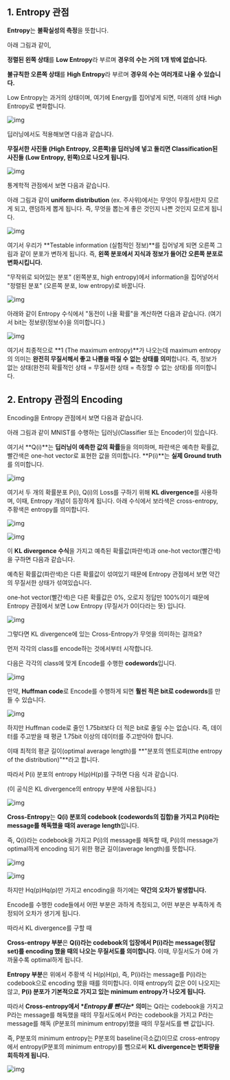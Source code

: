 ## **1. Entropy 관점**

 

**Entropy**는 **불확실성의 측정**을 뜻합니다.

 

아래 그림과 같이,

**정렬된 왼쪽 상태**를 **Low Entropy**라 부르며 **경우의 수는 거의 1개 밖에 없습니다.**

**불규칙한 오른쪽 상태**를 **High Entropy**라 부르며 **경우의 수는 여러개로 나올 수 있습니다.**

 

Low Entropy는 과거의 상태이며, 여기에 Energy를 집어넣게 되면, 미래의 상태 High Entropy로 변화합니다.

 



![img](Lecture5_Entropy.assets/img1.png)

 

딥러닝에서도 적용해보면 다음과 같습니다.

**무질서한 사진들 (High Entropy, 오른쪽)을 딥러닝에 넣고 돌리면 Classification된 사진들 (Low Entropy, 왼쪽)으로 나오게 됩니다.**

 



![img](Lecture5_Entropy.assets/img2.png)

 

통계학적 관점에서 보면 다음과 같습니다.

 

아래 그림과 같이 **uniform distribution** (ex. 주사위)에서는 무엇이 무질서한지 모르게 되고, 랜덤하게 뽑게 됩니다. 즉, 무엇을 뽑는게 좋은 것인지 나쁜 것인지 모르게 됩니다.

 



![img](Lecture5_Entropy.assets/img3.png)



 

여기서 우리가 **Testable information (실험적인 정보)**를 집어넣게 되면 오른쪽 그림과 같이 분포가 변하게 됩니다. 즉, **왼쪽 분포에서 지식과 정보가 들어간 오른쪽 분포로 변화시킵니다.**

 

"무작위로 되어있는 분포" (왼쪽분포, high entropy)에서 information을 집어넣어서 "정렬된 분포" (오른쪽 분포, low entropy)로 바꿉니다.

 



![img](Lecture5_Entropy.assets/img4.png)

 

아래와 같이 Entropy 수식에서 "동전이 나올 확률"을 계산하면 다음과 같습니다. (여기서 bit는 정보량(정보수)을 의미합니다.)

 



![img](Lecture5_Entropy.assets/img5.png)

 

여기서 최종적으로 **1 (The maximum entropy)**가 나오는데 maximum entropy의 의미는 **완전히 무질서해서 좋고 나쁨을 따질 수 없는 상태를 의미**합니다. 즉, 정보가 없는 상태(완전히 확률적인 상태 = 무질서한 상태 = 측정할 수 없는 상태)를 의미합니다.

 

 

## **2. Entropy 관점의 Encoding**

 

Encoding을 Entropy 관점에서 보면 다음과 같습니다.

 

아래 그림과 같이 MNIST를 수행하는 딥러닝(Classifier 또는 Encoder)이 있습니다.

여기서 **Q(i)**는 **딥러닝이 예측한 값의 확률**들을 의미하며, 파란색은 예측한 확률값, 빨간색은 one-hot vector로 표현한 값을 의미합니다. **P(i)**는 **실제 Ground truth**를 의미합니다.

 



![img](Lecture5_Entropy.assets/img6.png)

 

여기서 두 개의 확률분포 P(i), Q(i)의 Loss를 구하기 위해 **KL divergence**를 사용하며, 이때, Entropy 개념이 등장하게 됩니다. 아래 수식에서 보라색은 cross-entropy, 주황색은 entropy를 의미합니다.

 



![img](Lecture5_Entropy.assets/img7.png)



![img](Lecture5_Entropy.assets/img8.png)

 

이 **KL divergence 수식**을 가지고 예측된 확률값(파란색)과 one-hot vector(빨간색)을 구하면 다음과 같습니다.

예측된 확률값(파란색)은 다른 확률값이 섞여있기 때문에 Entropy 관점에서 보면 약간의 무질서한 상태가 섞여있습니다.

one-hot vector(빨간색)은 다른 확률값은 0%, 오로지 정답만 100%이기 떄문에 Entropy 관점에서 보면 Low Entropy (무질서가 0이다라는 뜻) 입니다.

 



![img](Lecture5_Entropy.assets/img9.png)



 

그렇다면 KL divergence에 있는 Cross-Entropy가 무엇을 의미하는 걸까요?

 

먼저 각각의 class를 encode하는 것에서부터 시작합니다.

 

다음은 각각의 class에 맞게 Encode를 수행한 **codewords**입니다.

 



![img](Lecture5_Entropy.assets/img10.png)

 

만약, **Huffman code**로 Encode를 수행하게 되면 **훨씬 적은 bit로 codewords**를 만들 수 있습니다.

 



![img](Lecture5_Entropy.assets/img11.png)

 

하지만 Huffman code로 줄인 1.75bit보다 더 적은 bit로 줄일 수는 없습니다. 즉, 데이터를 주고받을 때 평균 1.75bit 이상의 데이터를 주고받아야 합니다.

 

이때 최적의 평균 길이(optimal average length)를 **"분포의 엔트로피(the entropy of the distribution)"**라고 합니다.

 

따라서 P(i) 분포의 entropy H(p)H(p)를 구하면 다음 식과 같습니다.

(이 공식은 KL divergence의 entropy 부분에 사용됩니다.)

 



![img](Lecture5_Entropy.assets/img12.png)



 

**Cross-Entropy**는 **Q(i) 분포의 codebook (codewords의 집합)을 가지고 P(i)라는 message를 해독했을 때의 average length**입니다.

즉, Q(i)라는 codebook을 가지고 P(i)의 message를 해독할 때, P(i)의 message가 optimal하게 encoding 되기 위한 평균 길이(average length)를 뜻합니다.

 



![img](Lecture5_Entropy.assets/img13.png)

![img](Lecture5_Entropy.assets/img14.png)

 

하지만 Hq(p)Hq(p)만 가지고 encoding을 하기에는 **약간의 오차가 발생합니다.**

Encode를 수행한 code들에서 어떤 부분은 과하게 측정되고, 어떤 부분은 부족하게 측정되어 오차가 생기게 됩니다.

 

따라서 KL divergence를 구할 때 

**Cross-entropy 부분**은 **Q(i)라는 codebook의 입장에서 P(i)라는 message(정답 set)를 encoding 했을 때의 나오는 무질서도를 의미합니다.** 이때, 무질서도가 0에 가까울수록 optimal하게 됩니다.

**Entropy 부분**은 위에서 주황색 식 H(p)H(p), 즉, P(i)라는 message를 P(i)라는 codebook으로 encoding 했을 때를 의미합니다. 이때 entropy의 값은 0이 나오지는 않고, **P(i) 분포가 기본적으로 가지고 있는 minimum entropy가 나오게 됩니다.**

 

따라서 **Cross-entropy에서 \**Entropy를 뺸다는\**** **의미**는 Q라는 codebook을 가지고 P라는 message를 해독했을 때의 무질서도에서 P라는 codebook을 가지고 P라는 message를 해독 (P분포의 minimum entropy)했을 때의 무질서도를 뺸 값입니다. 

즉, P분포의 minimum entropy는 P분포의 baseline(극소값)이므로 cross-entropy에서 entropy(P분포의 minimum entropy)를 뺌으로써 **KL divergence는 변화량을 회득하게 됩니다.**

 



![img](Lecture5_Entropy.assets/img15.png)